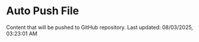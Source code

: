 # Auto Push File

Content that will be pushed to GitHub repository.
Last updated: 08/03/2025, 03:23:01 AM